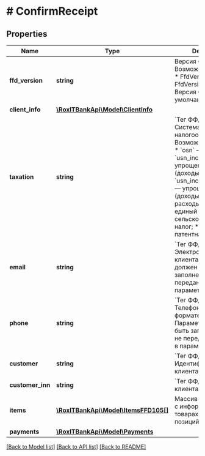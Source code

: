 # # ConfirmReceipt

## Properties

Name | Type | Description | Notes
------------ | ------------- | ------------- | -------------
**ffd_version** | **string** | Версия ФФД. Возможные значения: * FfdVersion: &#x60;1.2&#x60;, * FfdVersion: &#x60;1.05&#x60;.  Версия ФФД по умолчанию — &#x60;1.05&#x60;. | [default to '1.05']
**client_info** | [**\RoxlTBankApi\Model\ClientInfo**](.md) |  | [optional]
**taxation** | **string** | &#x60;Тег ФФД: 1055.&#x60;   Система налогообложения. Возможные значения: * &#x60;osn&#x60; — общая СН; * &#x60;usn_income&#x60; — упрощенная СН (доходы); * &#x60;usn_income_outcome&#x60; — упрощенная СН (доходы минус расходы); * &#x60;esn&#x60; — единый сельскохозяйственный налог; * &#x60;patent&#x60; — патентная СН. |
**email** | **string** | &#x60;Тег ФФД: 1008.&#x60;&lt;br&gt;  Электронная почта клиента. Параметр должен быть заполнен, если не передано значение  в параметре &#x60;Phone&#x60;. | [optional]
**phone** | **string** | &#x60;Тег ФФД: 1008.&#x60;&lt;br&gt;  Телефон клиента в формате &#x60;+{Ц}&#x60;. Параметр должен быть заполнен, если не передано значение  в параметре &#x60;Email&#x60;. | [optional]
**customer** | **string** | &#x60;Тег ФФД: 1227&#x60;   Идентификатор/имя клиента. | [optional]
**customer_inn** | **string** | &#x60;Тег ФФД: 1228&#x60;   ИНН клиента. | [optional]
**items** | [**\RoxlTBankApi\Model\ItemsFFD105[]**](ItemsFFD105.md) | Массив позиций чека с информацией о товарах (не более 100 позиций). |
**payments** | [**\RoxlTBankApi\Model\Payments**](Payments.md) |  | [optional]

[[Back to Model list]](../../README.md#models) [[Back to API list]](../../README.md#endpoints) [[Back to README]](../../README.md)
